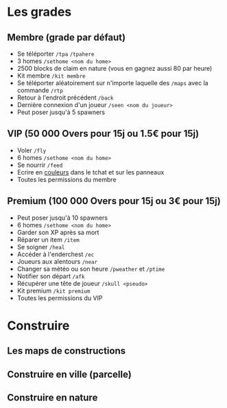 # Les grades 

## Membre (grade par défaut)
* Se téléporter `/tpa` `/tpahere`
* 3 homes `/sethome <nom du home>`
* 2500 blocks de claim en nature (vous en gagnez aussi 80 par heure)
* Kit membre `/kit membre`
* Se téléporter aléatoirement sur n'importe laquelle des `/maps` avec la commande `/rtp`
* Retour à l'endroit précédent `/back`
* Dernière connexion d'un joueur `/seen <nom du joueur>`
* Peut poser jusqu'à 5 spawners

## VIP (50 000 Overs pour 15j ou 1.5€ pour 15j)
* Voler `/fly`
* 6 homes `/sethome <nom du home>`
* Se nourrir `/feed`
* Ecrire en [couleurs](https://static.planetminecraft.com/files/resource_media/screenshot/1444/minecraftcolourcodes8294254.jpg) dans le tchat et sur les panneaux 
* Toutes les permissions du membre

## Premium (100 000 Overs pour 15j ou 3€ pour 15j)
* Peut poser jusqu'à 10 spawners
* 6 homes `/sethome <nom du home>`
* Garder son XP après sa mort 
* Réparer un item `/item`
* Se soigner `/heal`
* Accéder à l'enderchest `/ec`
* Joueurs aux alentours `/near`
* Changer sa météo ou son heure `/pweather` et `/ptime`
* Notifier son départ `/afk`
* Récupérer une tête de joueur `/skull <pseudo>`
* Kit premium `/kit premium`
* Toutes les permissions du VIP


# Construire 

## Les maps de constructions 

## Construire en ville (parcelle)

## Construire en nature
